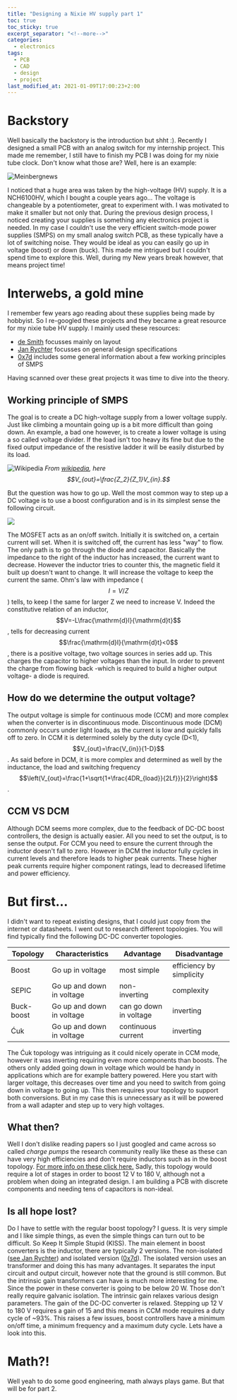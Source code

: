 ```yaml
---
title: "Designing a Nixie HV supply part 1"
toc: true
toc_sticky: true
excerpt_separator: "<!--more-->"
categories:
  - electronics
tags:
  - PCB
  - CAD
  - design
  - project
last_modified_at: 2021-01-09T17:00:23+2:00
---
```


# Backstory

Well basically the backstory is the introduction but shht :). Recently I designed a small PCB with an analog switch for my internship project. This made me remember, I still have to finish my PCB I was doing for my nixie tube clock. Don't know what those are? Well, here is an example:

![Meinbergnews](https://raw.githubusercontent.com/shikon/cloudimg/master/typora/xclock_small.jpg.pagespeed.ic.5qBb-pWZkY.webp)

I noticed that a huge area was taken by the high-voltage (HV) supply. It is a NCH6100HV, which I bought a couple years ago... The voltage is changeable by a potentiometer, great to experiment with. I was motivated to make it smaller but not only that. During the previous design process, I noticed creating your supplies is something any electronics project is needed. In my case I couldn't use the very efficient switch-mode power supplies (SMPS) on my small analog switch PCB, as these typically have a lot of switching noise. They would be ideal as you can easily go up in voltage (boost) or down (buck). This made me intrigued but I couldn't spend time to explore this. Well, during my New years break however, that means project time! 

# Interwebs, a gold mine

I remember few years ago reading about these supplies being made by hobbyist. So I re-googled these projects and they became a great resource for my nixie tube HV supply. I mainly used these resources:

- [de Smith](https://desmith.net/NMdS/Electronics/NixiePSU.html) focusses mainly on layout
- [Jan Rychter](https://jan.rychter.com/high-voltage-power-supply-for-nixie-tube-projects) focusses on general design specifications
- [0x7d](https://0x7d.com/2017/nixie-tube-clock/#Custom_Power_Supply) includes some general information about a few working principles of SMPS

Having scanned over these great projects it was time to dive into the theory.

## Working principle of SMPS

The goal is to create a DC high-voltage supply from a lower voltage supply.  Just like climbing a mountain going up is a bit more difficult than going down. An example, a bad one however, is to create a lower voltage is using a so called voltage divider. If the load isn't too heavy its fine but due to the fixed output impedance of the resistive ladder it will be easily disturbed by its load. 

![Wikipedia](https://raw.githubusercontent.com/shikon/cloudimg/master/typora/330px-Impedance_voltage_divider.svg.png)
*From [wikipedia](https://en.wikipedia.org/wiki/Voltage_divider), here $$V_{out}=\frac{Z_2}{Z_1}V_{in}.$$*

But the question was how to go up. Well the most common way to step up a DC voltage is to use a boost configuration and is in its simplest sense the following circuit.

![](https://raw.githubusercontent.com/shikon/cloudimg/master/typora/boost_circuit_v2.png)

The MOSFET acts as an on/off switch. Initially it is switched on, a certain current will set. When it is switched off, the current has less "way" to flow. The only path is to go through the diode and capacitor.  Basically the impedance to the right of the inductor has increased, the current want to decrease. However the inductor tries to counter this, the magnetic field it built up doesn't want to change. It will increase the voltage to keep the current the same.  Ohm's law with impedance ($$I = V/Z$$) tells, to keep I the same for larger Z we need to increase V. Indeed the constitutive relation of an inductor, $$V=-L\frac{\mathrm{d}I}{\mathrm{d}t}$$, tells for decreasing current $$\frac{\mathrm{d}I}{\mathrm{d}t}<0$$ , there is a positive voltage, two voltage sources in series add up. This charges the capacitor to higher voltages than the input. In order to prevent the charge from flowing back -which is required to build a higher output voltage- a diode is required. 

## How do we determine the output voltage?

The output voltage is simple for continuous mode (CCM) and more complex when the converter is in discontinuous mode. Discontinuous mode (DCM) commonly occurs under light loads, as the current is low and quickly falls off to zero.  In CCM it is determined solely by the duty cycle (D<1), $$V_{out}=\frac{V_{in}}{1-D}$$. As said before in DCM, it is more complex and determined as well by the inductance, the load and switching frequency$$\left(V_{out}=\frac{1+\sqrt{1+\frac{4DR_{load}}{2Lf}}}{2}\right)$$.

## CCM VS DCM

Although DCM seems more complex, due to the feedback of DC-DC boost controllers, the design is actually easier. All you need to set the output, is to sense the output. For CCM you need to ensure the current through the inductor doesn't fall to zero. However in DCM the inductor fully cycles in current levels and therefore leads to higher peak currents. These higher peak currents require higher component ratings, lead to decreased lifetime and power efficiency.

# But first...

I didn't want to repeat existing designs, that I could just copy from the internet or datasheets. I went out to research different topologies. You will find typically find the following DC-DC converter topologies.

| Topology   | Characteristics           | Advantage              | Disadvantage             |
| ---------- | ------------------------- | ---------------------- | ------------------------ |
| Boost      | Go up in voltage          | most simple            | efficiency by simplicity |
| SEPIC      | Go up and down in voltage | non-inverting          | complexity               |
| Buck-boost | Go up and down in voltage | can go down in voltage | inverting                |
| Ćuk        | Go up and down in voltage | continuous current     | inverting                |

The Ćuk topology was intriguing as it could nicely operate in CCM mode, however it was inverting requiring even more components than boosts. The others only added going down in voltage which would be handy in applications which are for example battery powered. Here you start with larger voltage, this decreases over time and you need to switch from going down in voltage to going up. This then requires your topology to support both conversions.  But in my case this is unnecessary as it will be powered from a wall adapter and step up to very high voltages.

## What then?

Well I don't dislike reading papers so I just googled and came across so called *charge pumps* the research community really like these as these can have very high efficiencies and don't require inductors such as in the boost topology. [For more info on these click here.](https://ieeexplore.ieee.org/document/1624399) Sadly, this topology would require a lot of stages in order to boost 12 V to 180 V, although not a problem when doing an integrated design. I am building a PCB with discrete components and needing tens of capacitors is non-ideal. 

## Is all hope lost?

Do I have to settle with the regular boost topology? I guess. It is very simple and I like simple things, as even the simple things can turn out to be difficult. So Keep It Simple Stupid (KISS). The main element in boost converters is the inductor, there are typically 2 versions. The non-isolated ([see Jan Rychter](https://jan.rychter.com/high-voltage-power-supply-for-nixie-tube-projects)) and isolated version ([0x7d](https://0x7d.com/2017/nixie-tube-clock/#Custom_Power_Supply)). The isolated version uses an transformer and doing this has many advantages. It separates the input circuit and output circuit, however note that the ground is still common. But the intrinsic gain transformers can have is much more interesting for me. Since the power in these converter is going to be below 20 W. Those don't really require galvanic isolation. The intrinsic gain relaxes various design parameters. The gain of the DC-DC converter is relaxed. Stepping up 12 V to 180 V requires a gain of 15 and this means in CCM mode requires a duty cycle of ~93%. This raises a few issues, boost controllers have a minimum on/off time, a minimum frequency and a maximum duty cycle. Lets have a look into this.

# Math?!

Well yeah to do some good engineering, math always plays game. But that will be for part 2.

